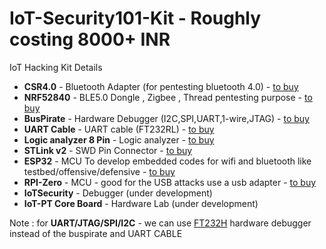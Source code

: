 # IoT-Security101-Kit - Roughly costing 8000+ INR
IoT Hacking Kit Details

  - **CSR4.0**           - Bluetooth Adapter (for pentesting bluetooth 4.0) - [to buy](https://amzn.to/2SYWhIg)
  - **NRF52840**         - BLE5.0 Dongle , Zigbee , Thread pentesting purpose  - [to buy](https://in.element14.com/nordic-semiconductor/nrf52840-dongle/bluetooth-module-v5-2mbps/dp/2902521)
  - **BusPirate**         - Hardware Debugger (I2C,SPI,UART,1-wire,JTAG)    - [to buy](https://www.tanotis.com/products/sparkfun-bus-pirate-v3-6a)
  - **UART Cable**        - UART cable (FT232RL)  - [to buy](https://amzn.to/3v0USPu)
  - **Logic analyzer 8 Pin**  - Logic analyzer  - [to buy](https://www.tanotis.com/products/sparkfun-usb-logic-analyzer-24mhz-8-channel?_pos=2&_sid=6a022df94&_ss=r)
  - **STLink v2**         - SWD Pin Connector  - [to buy](https://amzn.to/3uXm8hI)
  - **ESP32**             - MCU To develop embedded codes for wifi and bluetooth like testbed/offensive/defensive - [to buy](https://amzn.to/33RSRZW)
  - **RPI-Zero**          - MCU - good for the USB attacks use a usb adapter - [to buy](https://amzn.to/3hyDBcK)
  - **IoTSecurity**       - Debugger (under development)
  - **IoT-PT Core Board**    - Hardware Lab (under development)


Note : for **UART/JTAG/SPI/I2C**  - we can use [FT232H](https://amzn.to/3byjE1K) hardware debugger instead of the buspirate and UART CABLE
